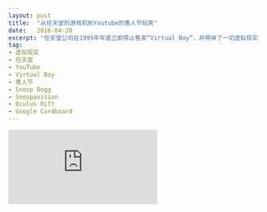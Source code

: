 ```yaml
---
layout: post
title:  "从任天堂的游戏机到Youtube的愚人节玩笑"
date:   2016-04-20
excerpt: "任天堂公司在1995年年底立即停止售卖“Virtual Boy”，并停掉了一切虚拟现实游戏的后续研发。2007年，GamePro杂志评选“十大最糟糕游戏机”，这个前卫的“Virtual Boy”虚拟现实设备，名列第五。自此以后，不仅任天堂，各大游戏公司对“虚拟现实游戏” 谈虎色变，纷纷停止了相关研发。这一停，就是二十年。"
tag:
- 虚拟现实
- 任天堂
- YouTube
- Virtual Boy
- 愚人节
- Snoop Dogg
- Snoopavision
- Oculus Rift
- Google Cardboard
---
```


<iframe src="https://zhuanlan.zhihu.com/p/20782282?refer=theglobus" frameborder="0" allowfullscreen onload="this.width=screen.width*0.3;this.height=screen.height;"></iframe>